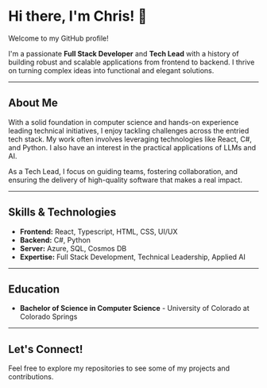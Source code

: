 # Hi there, I'm Chris! 👋

Welcome to my GitHub profile!

I'm a passionate **Full Stack Developer** and **Tech Lead** with a history of building robust and scalable applications from frontend to backend. I thrive on turning complex ideas into functional and elegant solutions.

---

## About Me

With a solid foundation in computer science and hands-on experience leading technical initiatives, I enjoy tackling challenges across the entried tech stack. My work often involves leveraging technologies like React, C#, and Python. I also have an interest in the practical applications of LLMs and AI.

As a Tech Lead, I focus on guiding teams, fostering collaboration, and ensuring the delivery of high-quality software that makes a real impact.

---

## Skills & Technologies

*   **Frontend:** React, Typescript, HTML, CSS, UI/UX
*   **Backend:** C#, Python
*   **Server:** Azure, SQL, Cosmos DB
*   **Expertise:** Full Stack Development, Technical Leadership, Applied AI

---

## Education

*   **Bachelor of Science in Computer Science** - University of Colorado at Colorado Springs

---

## Let's Connect!

Feel free to explore my repositories to see some of my projects and contributions.
